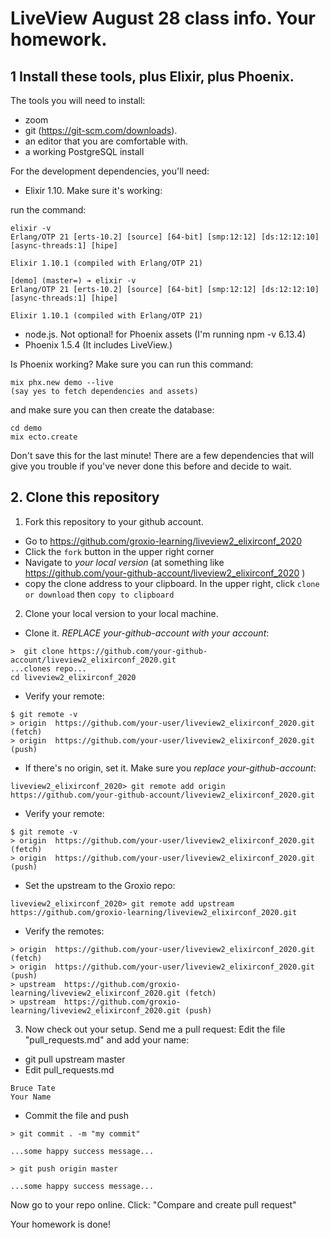# LiveView August 28 class info. Your homework. 

## 1 Install these tools, plus Elixir, plus Phoenix. 

The tools you will need to install: 

- zoom 
- git (https://git-scm.com/downloads). 
- an editor that you are comfortable with. 
- a working PostgreSQL install

For the development dependencies, you'll need: 

- Elixir 1.10. Make sure it's working: 

run the command: 

```
elixir -v
Erlang/OTP 21 [erts-10.2] [source] [64-bit] [smp:12:12] [ds:12:12:10] [async-threads:1] [hipe]

Elixir 1.10.1 (compiled with Erlang/OTP 21)
```

```
[demo] (master=) ➔ elixir -v
Erlang/OTP 21 [erts-10.2] [source] [64-bit] [smp:12:12] [ds:12:12:10] [async-threads:1] [hipe]

Elixir 1.10.1 (compiled with Erlang/OTP 21)
```

- node.js. Not optional! for Phoenix assets (I'm running npm -v 6.13.4)
- Phoenix 1.5.4 (It includes LiveView.)


Is Phoenix working? Make sure you can run this command: 

```
mix phx.new demo --live
(say yes to fetch dependencies and assets)
```


and make sure you can then create the database: 

```
cd demo
mix ecto.create
```

Don't save this for the last minute! There are a few dependencies that will give you trouble if you've never done this before and decide to wait. 


## 2. Clone this repository

1. Fork this repository to your github account. 

- Go to https://github.com/groxio-learning/liveview2_elixirconf_2020
- Click the `fork` button in the upper right corner
- Navigate to *your local version* (at something like https://github.com/your-github-account/liveview2_elixirconf_2020 )
- copy the clone address to your clipboard. In the upper right, click `clone or download` then `copy to clipboard`

2. Clone your local version to your local machine. 

- Clone it. *REPLACE your-github-account with your account*:  

```
>  git clone https://github.com/your-github-account/liveview2_elixirconf_2020.git
...clones repo...
cd liveview2_elixirconf_2020
```

- Verify your remote: 

```
$ git remote -v
> origin  https://github.com/your-user/liveview2_elixirconf_2020.git (fetch)
> origin  https://github.com/your-user/liveview2_elixirconf_2020.git (push)
```


- If there's no origin, set it. Make sure you *replace your-github-account*:

```
liveview2_elixirconf_2020> git remote add origin https://github.com/your-github-account/liveview2_elixirconf_2020.git
```

- Verify your remote: 

```
$ git remote -v
> origin  https://github.com/your-user/liveview2_elixirconf_2020.git (fetch)
> origin  https://github.com/your-user/liveview2_elixirconf_2020.git (push)
```

- Set the upstream to the Groxio repo:

```
liveview2_elixirconf_2020> git remote add upstream https://github.com/groxio-learning/liveview2_elixirconf_2020.git
```

- Verify the remotes: 

```
> origin  https://github.com/your-user/liveview2_elixirconf_2020.git (fetch)
> origin  https://github.com/your-user/liveview2_elixirconf_2020.git (push)
> upstream  https://github.com/groxio-learning/liveview2_elixirconf_2020.git (fetch)
> upstream  https://github.com/groxio-learning/liveview2_elixirconf_2020.git (push)
```

3. Now check out your setup. Send me a pull request: Edit the file "pull_requests.md" and add your name: 

- git pull upstream master
- Edit pull_requests.md

```
Bruce Tate
Your Name
```

- Commit the file and push

```
> git commit . -m "my commit"

...some happy success message...

> git push origin master

...some happy success message...
```

Now go to your repo online. Click: "Compare and create pull request" 

Your homework is done!

```
